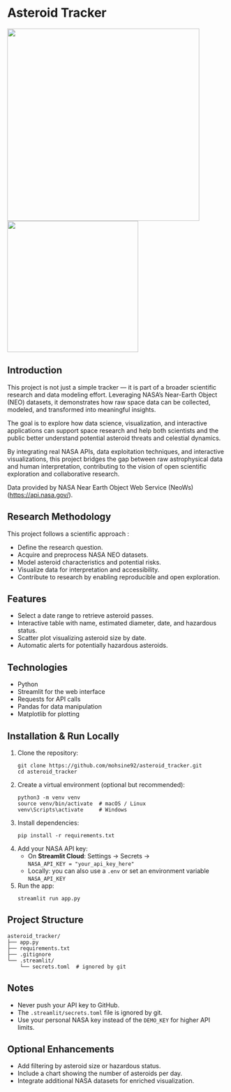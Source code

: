 <h1>Asteroid Tracker</h1>
<img src="https://github.com/user-attachments/assets/2fc1fdf1-7682-4c2f-8742-2ec56b36bb54" width="440"/>

<img src="https://github.com/user-attachments/assets/9b0bc311-42e2-4a98-9182-45003137669d" width="300" />

<h2>Introduction</h2>

<p>This project is not just a simple tracker — it is part of a broader scientific research and data modeling effort. Leveraging NASA’s Near-Earth Object (NEO) datasets, it demonstrates how raw space data can be collected, modeled, and transformed into meaningful insights.

The goal is to explore how data science, visualization, and interactive applications can support space research and help both scientists and the public better understand potential asteroid threats and celestial dynamics.

By integrating real NASA APIs, data exploitation techniques, and interactive visualizations, this project bridges the gap between raw astrophysical data and human interpretation, contributing to the vision of open scientific exploration and collaborative research.</p>

Data provided by NASA Near Earth Object Web Service (NeoWs) (https://api.nasa.gov/).

## Research Methodology

This project follows a scientific approach :

- Define the research question.
- Acquire and preprocess NASA NEO datasets.
- Model asteroid characteristics and potential risks.
- Visualize data for interpretation and accessibility.
- Contribute to research by enabling reproducible and open exploration.

<h2>Features</h2>
<ul>
  <li>Select a date range to retrieve asteroid passes.</li>
  <li>Interactive table with name, estimated diameter, date, and hazardous status.</li>
  <li>Scatter plot visualizing asteroid size by date.</li>
  <li>Automatic alerts for potentially hazardous asteroids.</li>
</ul>

<h2>Technologies</h2>
<ul>
  <li>Python</li>
  <li>Streamlit for the web interface</li>
  <li>Requests for API calls</li>
  <li>Pandas for data manipulation</li>
  <li>Matplotlib for plotting</li>
</ul>

<h2>Installation & Run Locally</h2>
<ol>
  <li>Clone the repository:
    <pre><code>git clone https://github.com/mohsine92/asteroid_tracker.git
cd asteroid_tracker</code></pre>
  </li>
  <li>Create a virtual environment (optional but recommended):
    <pre><code>python3 -m venv venv
source venv/bin/activate  # macOS / Linux
venv\Scripts\activate     # Windows</code></pre>
  </li>
  <li>Install dependencies:
    <pre><code>pip install -r requirements.txt</code></pre>
  </li>
  <li>Add your NASA API key:
    <ul>
      <li>On <strong>Streamlit Cloud</strong>: Settings → Secrets →<br>
      <code>NASA_API_KEY = "your_api_key_here"</code></li>
      <li>Locally: you can also use a <code>.env</code> or set an environment variable <code>NASA_API_KEY</code></li>
    </ul>
  </li>
  <li>Run the app:
    <pre><code>streamlit run app.py</code></pre>
  </li>
</ol>

<h2>Project Structure</h2>
<pre><code>asteroid_tracker/
├── app.py
├── requirements.txt
├── .gitignore
└── .streamlit/
    └── secrets.toml  # ignored by git</code></pre>

<h2>Notes</h2>
<ul>
  <li>Never push your API key to GitHub.</li>
  <li>The <code>.streamlit/secrets.toml</code> file is ignored by git.</li>
  <li>Use your personal NASA key instead of the <code>DEMO_KEY</code> for higher API limits.</li>
</ul>

<h2>Optional Enhancements</h2>
<ul>
  <li>Add filtering by asteroid size or hazardous status.</li>
  <li>Include a chart showing the number of asteroids per day.</li>
  <li>Integrate additional NASA datasets for enriched visualization.</li>
</ul>
